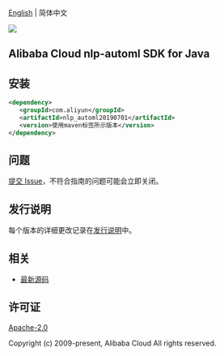 [English](README.md) | 简体中文

![](https://aliyunsdk-pages.alicdn.com/icons/AlibabaCloud.svg)

## Alibaba Cloud nlp-automl SDK for Java

## 安装

```xml
<dependency>
   <groupId>com.aliyun</groupId>
   <artifactId>nlp_automl20190701</artifactId>
   <version>使用maven标签所示版本</version>
</dependency>
```

## 问题

[提交 Issue](https://github.com/aliyun/alibabacloud-sdk/issues/new)，不符合指南的问题可能会立即关闭。

## 发行说明

每个版本的详细更改记录在[发行说明](./ChangeLog.txt)中。

## 相关

- [最新源码](https://github.com/aliyun/alibabacloud-sdk/tree/master/java)

## 许可证

[Apache-2.0](http://www.apache.org/licenses/LICENSE-2.0)

Copyright (c) 2009-present, Alibaba Cloud All rights reserved.
